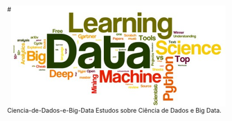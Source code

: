 <img src="/zImagens/data-science-word-cloud.jpg" align="right" />
# Ciencia-de-Dados-e-Big-Data
Estudos sobre Ciência de Dados e Big Data.
